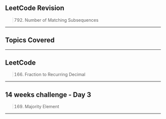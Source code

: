 ## LeetCode Revision

> 792.  Number of Matching Subsequences

---

## Topics Covered

---

## LeetCode

> 166. Fraction to Recurring Decimal

---

## 14 weeks challenge - Day 3

> 169. Majority Element

---
